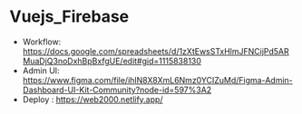 # Vuejs_Firebase

- Workflow: https://docs.google.com/spreadsheets/d/1zXtEwsSTxHlmJFNCijPd5ARMuaDjQ3noDxhBpBxfgUE/edit#gid=1115838130
- Admin UI: https://www.figma.com/file/ihIN8X8XmL6Nmz0YCIZuMd/Figma-Admin-Dashboard-UI-Kit-Community?node-id=597%3A2
- Deploy : https://web2000.netlify.app/
